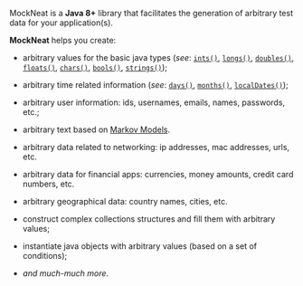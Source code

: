 MockNeat is a **Java 8+** library that facilitates the generation of arbitrary test data for your application(s). 

**MockNeat** helps you create: 

- arbitrary values for the basic java types (*see*: [`ints()`](MockNeat#ints), [`longs()`](MockNeat#longs), [`doubles()`](MockNeat#doubles), [`floats()`](MockNeat#floats), [`chars()`](MockNeat#chars), [`bools()`](MockNeat#bools), [`strings()`](MockNeat#strings)); 

- arbitrary time related information (*see*: [`days()`](MockNeat#days), [`months()`](MockNeat#months), [`localDates()`](MockNeat#localdates));

- arbitrary user information: ids, usernames, emails, names, passwords, etc.;

- arbitrary text based on [Markov Models](https://en.wikipedia.org/wiki/Markov_model).

- arbitrary data related to networking: ip addresses, mac addresses, urls, etc.

- arbitrary data for financial apps: currencies, money amounts, credit card numbers, etc.

- arbitrary geographical data: country names, cities, etc.

- construct complex collections structures and fill them with arbitrary values;

- instantiate java objects with arbitrary values (based on a set of conditions);

- *and much-much more*.

